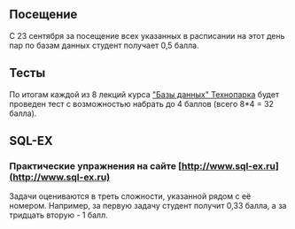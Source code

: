 ## Посещение

С 23 сентября за посещение всех указанных в расписании на этот день пар по базам данных студент получает 0,5 балла. 


## Тесты

По итогам каждой из 8 лекций курса ["Базы данных" Технопарка](https://habrahabr.ru/company/mailru/blog/329928/) будет проведен тест с возможностью набрать до 4 баллов (всего 8\*4 = 32 балла).


## SQL-EX

### Практические упражнения на сайте [http://www.sql-ex.ru](http://www.sql-ex.ru)

Задачи оцениваются в треть сложности, указанной рядом с её номером. Например, за первую задачу студент получит 0,33 балла, а за тридцать вторую - 1 балл.


